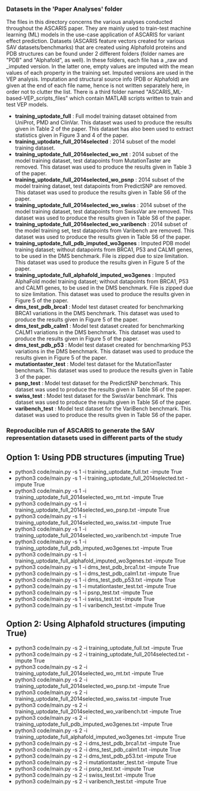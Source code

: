 ### Datasets in the 'Paper Analyses' folder
The files in this directory concerns the various analyses conducted throughout the ASCARIS paper. They are mainly used to train-test machine learning (ML) models in the use-case application of ASCARIS for variant effect prediction. Datasets (ASCARIS feature vectors created for various SAV datasets/benchmarks) that are created using Alphafold proteins and PDB structures can be found under 2 different folders (folder names are "PDB" and "Alphafold", as well). In these folders, each file has a _raw and _imputed version. In the latter one, empty values are imputed with the mean values of each property in the training set. Imputed versions are used in the VEP analysis. Imputation and structural source info (PDB or Alphafold) are given at the end of each file name, hence is not written separately here, in order not to clutter the list. There is a third folder named "ASCARIS_ML-based-VEP_scripts_files" which contain MATLAB scripts written to train and test VEP models.

- **training_uptodate_full** : Full model training dataset obtained from UniProt, PMD and ClinVar. This dataset was used to produce the results given in Table 2 of the paper. This dataset has also been used to extract statistics given in Figure 3 and 4 of the paper.
- **training_uptodate_full_2014selected** : 2014 subset of the model training dataset.
- **training_uptodate_full_2014selected_wo_mt** : 2014 subset of the model training dataset, test datapoints from MutationTaster are removed. This dataset was used to produce the results given in Table 3 of the paper.
- **training_uptodate_full_2014selected_wo_psnp** : 2014 subset of the model training dataset, test datapoints from PredictSNP are removed. This dataset was used to produce the results given in Table S6 of the paper.
- **training_uptodate_full_2014selected_wo_swiss** : 2014 subset of the model training dataset, test datapoints from SwissVar are removed. This dataset was used to produce the results given in Table S6 of the paper.
- **training_uptodate_full_2014selected_wo_varibench** : 2014 subset of the model training set, test datapoints from Varibench are removed. This dataset was used to produce the results given in Table S6 of the paper.
- **training_uptodate_full_pdb_imputed_wo3genes** : Imputed PDB model training dataset; without datapoints from BRCA1, P53 and CALM1 genes, to be used in the DMS benchmark. File is zipped due to size limitation. This dataset was used to produce the results given in Figure 5 of the paper.
- **training_uptodate_full_alphafold_imputed_wo3genes** : Imputed AlphaFold model training dataset; without datapoints from BRCA1, P53 and CALM1 genes, to be used in the DMS benchmark. File is zipped due to size limitation. This dataset was used to produce the results given in Figure 5 of the paper.
- **dms_test_pdb_brca1** : Model test dataset created for benchmarking BRCA1 variations in the DMS benchmark. This dataset was used to produce the results given in Figure 5 of the paper.
- **dms_test_pdb_calm1** : Model test dataset created for benchmarking CALM1 variations in the DMS benchmark. This dataset was used to produce the results given in Figure 5 of the paper.
- **dms_test_pdb_p53** : Model test dataset created for benchmarking P53 variations in the DMS benchmark. This dataset was used to produce the results given in Figure 5 of the paper.
- **mutationtaster_test** : Model test dataset for the MutationTaster benchmark. This dataset was used to produce the results given in Table 3 of the paper.
- **psnp_test** : Model test dataset for the PredictSNP benchmark. This dataset was used to produce the results given in Table S6 of the paper.
- **swiss_test** : Model test dataset for the SwissVar benchmark. This dataset was used to produce the results given in Table S6 of the paper.
- **varibench_test** : Model test dataset for the VariBench benchmark. This dataset was used to produce the results given in Table S6 of the paper.


### Reproducible run of ASCARIS to generate the SAV representation datasets used in different parts of the study

## Option 1: Using PDB structures (imputing True)

- python3 code/main.py -s 1 -i training_uptodate_full.txt -impute True
- python3 code/main.py -s 1 -i training_uptodate_full_2014selected.txt -impute True
- python3 code/main.py -s 1 -i training_uptodate_full_2014selected_wo_mt.txt -impute True
- python3 code/main.py -s 1 -i training_uptodate_full_2014selected_wo_psnp.txt -impute True
- python3 code/main.py -s 1 -i training_uptodate_full_2014selected_wo_swiss.txt -impute True
- python3 code/main.py -s 1 -i training_uptodate_full_2014selected_wo_varibench.txt -impute True
- python3 code/main.py -s 1 -i training_uptodate_full_pdb_imputed_wo3genes.txt -impute True
- python3 code/main.py -s 1 -i training_uptodate_full_alphafold_imputed_wo3genes.txt -impute True
- python3 code/main.py -s 1 -i dms_test_pdb_brca1.txt -impute True
- python3 code/main.py -s 1 -i dms_test_pdb_calm1.txt -impute True
- python3 code/main.py -s 1 -i dms_test_pdb_p53.txt -impute True
- python3 code/main.py -s 1 -i mutationtaster_test.txt -impute True
- python3 code/main.py -s 1 -i psnp_test.txt -impute True
- python3 code/main.py -s 1 -i swiss_test.txt -impute True
- python3 code/main.py -s 1 -i varibench_test.txt -impute True

## Option 2: Using Alphafold structures (imputing True)

- python3 code/main.py -s 2 -i training_uptodate_full.txt -impute True
- python3 code/main.py -s 2 -i training_uptodate_full_2014selected.txt -impute True
- python3 code/main.py -s 2 -i training_uptodate_full_2014selected_wo_mt.txt -impute True
- python3 code/main.py -s 2 -i training_uptodate_full_2014selected_wo_psnp.txt -impute True
- python3 code/main.py -s 2 -i training_uptodate_full_2014selected_wo_swiss.txt -impute True
- python3 code/main.py -s 2 -i training_uptodate_full_2014selected_wo_varibench.txt -impute True
- python3 code/main.py -s 2 -i training_uptodate_full_pdb_imputed_wo3genes.txt -impute True
- python3 code/main.py -s 2 -i training_uptodate_full_alphafold_imputed_wo3genes.txt -impute True
- python3 code/main.py -s 2 -i dms_test_pdb_brca1.txt -impute True
- python3 code/main.py -s 2 -i dms_test_pdb_calm1.txt -impute True
- python3 code/main.py -s 2 -i dms_test_pdb_p53.txt -impute True
- python3 code/main.py -s 2 -i mutationtaster_test.txt -impute True
- python3 code/main.py -s 2 -i psnp_test.txt -impute True
- python3 code/main.py -s 2 -i swiss_test.txt -impute True
- python3 code/main.py -s 2 -i varibench_test.txt -impute True

